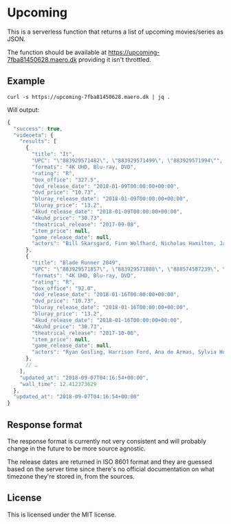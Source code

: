 # Upcoming

This is a serverless function that returns a list of upcoming movies/series as
JSON.

The function should be available at https://upcoming-7fba81450628.maero.dk
providing it isn't throttled.


## Example

`curl -s https://upcoming-7fba81450628.maero.dk | jq .`

Will output:

```js
{
  "success": true,
  "videoeta": {
    "results": [
      {
        "title": "It",
        "UPC": "\"883929571482\", \"883929571499\", \"883929571994\"",
        "formats": "4K UHD, Blu-ray, DVD",
        "rating": "R",
        "box_office": "327.5",
        "dvd_release_date": "2018-01-09T00:00:00+00:00",
        "dvd_price": "10.73",
        "bluray_release_date": "2018-01-09T00:00:00+00:00",
        "bluray_price": "13.2",
        "4kud_release_date": "2018-01-09T00:00:00+00:00",
        "4kuhd_price": "30.73",
        "theatrical_release": "2017-09-08",
        "item_price": null,
        "game_release_date": null,
        "actors": "Bill Skarsgard, Finn Wolfhard, Nicholas Hamilton, Jaeden Lieberher"
      },
      {
        "title": "Blade Runner 2049",
        "UPC": "\"883929571857\", \"883929571888\", \"888574587239\", \"883929571864\"",
        "formats": "4K UHD, Blu-ray, DVD",
        "rating": "R",
        "box_office": "92.0",
        "dvd_release_date": "2018-01-16T00:00:00+00:00",
        "dvd_price": "10.73",
        "bluray_release_date": "2018-01-16T00:00:00+00:00",
        "bluray_price": "13.2",
        "4kud_release_date": "2018-01-16T00:00:00+00:00",
        "4kuhd_price": "30.73",
        "theatrical_release": "2017-10-06",
        "item_price": null,
        "game_release_date": null,
        "actors": "Ryan Gosling, Harrison Ford, Ana de Armas, Sylvia Hoeks"
      },
      // …
    ],
    "updated_at": "2018-09-07T04:16:54+00:00",
    "wall_time": 12.412373629
  },
  "updated_at": "2018-09-07T04:16:54+00:00"
}
```

## Response format

The response format is currently not very consistent and will probably change
in the future to be more source agnostic.

The release dates are returned in ISO 8601 format and they are guessed based
on the server time since there's no official documentation on what timezone
they're stored in, from the sources.

## License

This is licensed under the MIT license.
